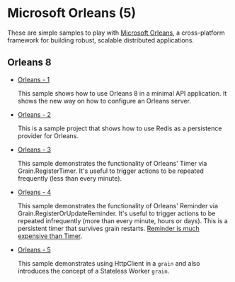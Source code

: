 # Microsoft Orleans (5)

These are simple samples to play with [Microsoft Orleans](https://github.com/dotnet/orleans), a cross-platform framework for building robust, scalable distributed applications.

## Orleans 8

* [Orleans - 1](orleans-1)

  This sample shows how to use Orleans 8 in a minimal API application. It shows the new way on how to configure an Orleans server.

* [Orleans - 2](orleans-2)

  This is a sample project that shows how to use Redis as a persistence provider for Orleans.

* [Orleans - 3](orleans-3)

  This sample demonstrates the functionality of Orleans' Timer via Grain.RegisterTimer. It's useful to trigger actions to be repeated frequently (less than every minute).

* [Orleans - 4](orleans-4)

  This sample demonstrates the functionality of Orleans' Reminder via Grain.RegisterOrUpdateReminder. It's useful to trigger actions to be repeated infrequently (more than every minute, hours or days). This is a persistent timer that survives grain restarts. [Reminder is much expensive than Timer](https://github.com/dotnet/orleans/issues/4218#issuecomment-373162275).


- [Orleans - 5](orleans-5)

  This sample demonstrates using HttpClient in a `grain` and also introduces the concept of a Stateless Worker `grain`. 

<!--
## Samples

- [Timer](timer)

  This sample demonstrates the functionality of `Grain.RegisterTimer`. It's useful to trigger actions to be repeated frequently (less than every minute). 

- [Reminder](reminder)

  This sample demonstrates the functionality of `Grain.RegisterOrUpdateReminder`. It's useful to trigger actions to be repeated infrequently (more than every minute, hours or days). This is a persistent timer that survives grain restarts. [Reminder is much expensive than Timer](https://github.com/dotnet/orleans/issues/4218#issuecomment-373162275).

- [HttpClient and Stateless Worker Grain](http-client)

  This sample demonstrates using HttpClient in a `grain` and also introduces the concept of a Stateless Worker `grain`. 

- [RSS Reader - Simple](rss-reader)

  This is a simple RSS Reader that reads syndication items and only store and display unique ones. 

- [RSS Reader with Reminder](rss-reader-2)

  This is an RSS Reader that reads syndication items and refresh each feed source every x minutes (configurable). 

- [RSS Reader with Reminder + Subscription List](rss-reader-3)

  This is an RSS reader that read RSS feed sources from an OPML subscription list and refresh each feed source every x minutes (configurable). It uses a single Reminder grain to handle all the reminders created for each feed.

- [RSS Reader with Reminder + Subscription List 2](rss-reader-4)

  This is an RSS reader that read RSS feed sources from an OPML subscription list and refresh each feed source every x minutes (configurable). It uses one Reminder grain for each feed.

- [RSS Reader with Reminder + Subscription List + Orleans Streams](rss-reader-5)

  This is an RSS reader that read RSS feed sources from an OPML subscription list and publish it into a single stream with a single channel. The data then processed by implicit susbcriber. 

-->